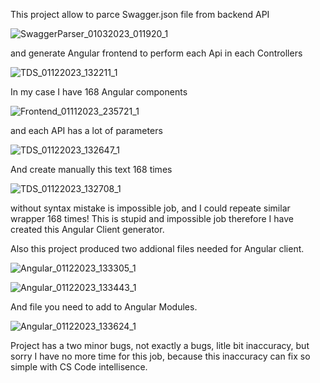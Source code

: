 This project allow to parce Swagger.json file from backend API

![SwaggerParser_01032023_011920_1](https://user-images.githubusercontent.com/104725261/212053890-30238510-2fcb-4800-9ca8-539bfa28203a.png)

and generate Angular frontend to perform each Api in each Controllers

![TDS_01122023_132211_1](https://user-images.githubusercontent.com/104725261/212054470-c1ff5b6e-9faa-4679-a013-3be84d193bc7.png)

In my case I have 168 Angular components

![Frontend_01112023_235721_1](https://user-images.githubusercontent.com/104725261/212054769-c22d9990-e5fb-4868-86cf-29492647d047.png)

and each API has a lot of parameters

![TDS_01122023_132647_1](https://user-images.githubusercontent.com/104725261/212055319-e53bcf04-f293-402f-9011-928a46b5a96e.png)

And create manually this text 168 times

![TDS_01122023_132708_1](https://user-images.githubusercontent.com/104725261/212055453-449d7b8b-6392-4523-b737-fa3f7f432c81.png)

without syntax mistake is impossible job, and I could repeate similar wrapper 168 times! This is stupid and impossible job therefore I have created this Angular Client generator.

Also this project produced two addional files needed for Angular client.

![Angular_01122023_133305_1](https://user-images.githubusercontent.com/104725261/212056339-c0b16e43-643e-4ec9-87aa-7bbfa1f8ec4c.png)

![Angular_01122023_133443_1](https://user-images.githubusercontent.com/104725261/212056547-af80204f-0f23-420c-b704-643b53169b65.png)

And file you need to add to Angular Modules.

![Angular_01122023_133624_1](https://user-images.githubusercontent.com/104725261/212056925-17aac054-1fbb-46ab-9756-2eca7b83ae44.png)

Project has a two minor bugs, not exactly a bugs, litle bit inaccuracy, but sorry I have no more time for this job, because this inaccuracy can fix so simple with CS Code intellisence.

